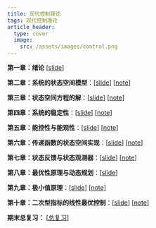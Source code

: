 ```yaml
---
title: 现代控制理论
tags: 现代控制理论
article_header:
  type: cover
  image:
    src: /assets/images/control.png
---
```


<!--more-->

**第一章：绪论** \[[slide](./Slide/第一章.pdf)\]

**第二章：系统的状态空间模型**：\[[slide](./Slide/第二章.pdf)\] \[[note](./Note/2020-03-09-系统的状态空间模型)\] 

**第三章：状态空间方程的解**：\[[slide](./Slide/第三章.pdf)\] \[[note](./Note/2020-03-16-状态空间方程的解)\] 

**第四章：系统的稳定性**：\[[slide](./Slide/第四章.pdf)\] \[[note](./Note/2020-03-25-系统的稳定性)\] 

**第五章：能控性与能观性**：\[[slide](./Slide/第五章.pdf)\] \[[note](./Note/2020-04-10-能控性和能观性)\] 

**第六章：传递函数的状态空间实现**：\[[slide](./Slide/第六章.pdf)\] \[[note](./Note/2020-04-13-传递函数的状态空间实现)\] 

**第七章：状态反馈与状态观测器**：\[[slide](./Slide/第七章.pdf)\] \[[note](./Note/2020-4-26-状态反馈与状态控制器)\] 

**第八章：最优性原理与动态规划**：\[[slide](./Slide/第八章.pdf)\] 

**第九章：极小值原理**：\[[slide](./Slide/第九章.pdf)\] \[[note](./Note/2020-05-11-极小值原理)\] 

**第十章：二次型指标的线性最优控制**：\[[slide](./Slide/第十章.pdf)\] \[[note](./Note/2020-05-19-二次型指标的线性最优控制)\] 

**期末总复习：** [[总复习](./Note/2020-05-27-现代控制理论总复习)]